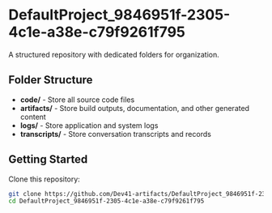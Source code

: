 # DefaultProject_9846951f-2305-4c1e-a38e-c79f9261f795
A structured repository with dedicated folders for organization.

## Folder Structure

- **code/** - Store all source code files
- **artifacts/** - Store build outputs, documentation, and other generated content
- **logs/** - Store application and system logs
- **transcripts/** - Store conversation transcripts and records

## Getting Started

Clone this repository:
```bash
git clone https://github.com/Dev41-artifacts/DefaultProject_9846951f-2305-4c1e-a38e-c79f9261f795
cd DefaultProject_9846951f-2305-4c1e-a38e-c79f9261f795
```
